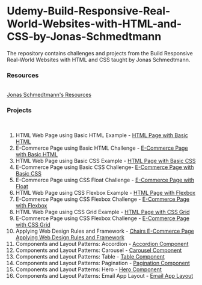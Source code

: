# Udemy-Build-Responsive-Real-World-Websites-with-HTML-and-CSS-by-Jonas-Schmedtmann
The repository contains challenges and projects from the Build Responsive Real-World Websites with HTML and CSS taught by Jonas Schmedtmann.

### Resources
<br>
<a href="https://codingheroes.io/resources/">Jonas Schmedtmann's Resources</a>

### Projects
<br>

<ol>
 <li> HTML Web Page using Basic HTML Example -  <a href="https://sclauguico.github.io/html-page-basic-html/">HTML Page with Basic HTML</a>
 <li> E-Commerce Page using Basic HTML Challenge - <a href="https://sclauguico.github.io/ecommerce-converse-basic-html-css/">E-Commerce Page with Basic HTML</a>
 <li> HTML Web Page using Basic CSS Example - <a href="https://sclauguico.github.io/html-page-basic-css?/">HTML Page with Basic CSS</a>
 <li> E-Commerce Page using Basic CSS Challenge- <a href="https://sclauguico.github.io/e-commerce-page-basic-css/">E-Commerce Page with Basic CSS</a> 
 <li> E-Commerce Page using CSS Float Challenge - <a href="https://sclauguico.github.io/e-commerce-CSS-float/">E-Commerce Page with Float</a>
 <li> HTML Web Page using CSS Flexbox Example - <a href="https://sclauguico.github.io/html-page-flexbox/">HTML Page with Flexbox</a>
 <li> E-Commerce Page using CSS Flexbox Challenge - <a href="https://sclauguico.github.io/e-commerce-css-flexbox/">E-Commerce Page with Flexbox</a>
 <li> HTML Web Page using CSS Grid Example - <a href="https://sclauguico.github.io/html-page-grid/?">HTML Page with CSS Grid</a>
 <li> E-Commerce Page using CSS Flexbox Challenge - <a href="https://sclauguico.github.io/e-commerce-css-grid/">E-Commerce Page with CSS Grid</a>
 <li> Applying Web Design Rules and Framework - <a href="https://sclauguico.github.io/chairs-e-commerce-web-design-rules-framework/">Chairs E-Commerce Page Applying Web Design Rules and Framework</a>
 <li> Components and Layout Patterns: Accordion - <a href="https://sclauguico.github.io/accordion-component/">Accordion Component</a>
 <li> Components and Layout Patterns: Carousel - <a href="https://sclauguico.github.io/carousel-component/">Carousel Component</a>
 <li> Components and Layout Patterns: Table - <a href="https://sclauguico.github.io/table-component/">Table Component</a>
 <li> Components and Layout Patterns: Pagination - <a href="https://sclauguico.github.io/pagination-component/">Pagination Component</a>
 <li> Components and Layout Patterns: Hero - <a href="https://sclauguico.github.io/hero-component/">Hero Component</a>
  <li> Components and Layout Patterns: Email App Layout - <a href="https://sclauguico.github.io/mail-app-layout/">Email App Layout</a>
</ol>
